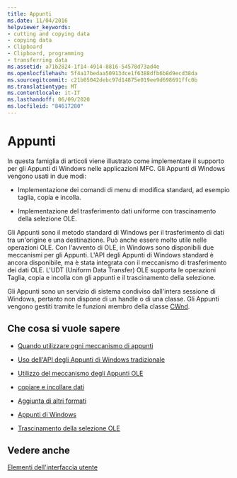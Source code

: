 ```yaml
---
title: Appunti
ms.date: 11/04/2016
helpviewer_keywords:
- cutting and copying data
- copying data
- Clipboard
- Clipboard, programming
- transferring data
ms.assetid: a71b2824-1f14-4914-8816-54578d73ad4e
ms.openlocfilehash: 5f4a17bedaa50913dce1f6388dfb6b8d9ecd38da
ms.sourcegitcommit: c21b05042debc97d14875e019ee9d698691ffc0b
ms.translationtype: MT
ms.contentlocale: it-IT
ms.lasthandoff: 06/09/2020
ms.locfileid: "84617280"
---
```

# <a name="clipboard"></a>Appunti

In questa famiglia di articoli viene illustrato come implementare il supporto per gli Appunti di Windows nelle applicazioni MFC. Gli Appunti di Windows vengono usati in due modi:

- Implementazione dei comandi di menu di modifica standard, ad esempio taglia, copia e incolla.

- Implementazione del trasferimento dati uniforme con trascinamento della selezione OLE.

Gli Appunti sono il metodo standard di Windows per il trasferimento di dati tra un'origine e una destinazione. Può anche essere molto utile nelle operazioni OLE. Con l'avvento di OLE, in Windows sono disponibili due meccanismi per gli Appunti. L'API degli Appunti di Windows standard è ancora disponibile, ma è stata integrata con il meccanismo di trasferimento dei dati OLE. L'UDT (Uniform Data Transfer) OLE supporta le operazioni Taglia, copia e incolla con gli appunti e il trascinamento della selezione.

Gli Appunti sono un servizio di sistema condiviso dall'intera sessione di Windows, pertanto non dispone di un handle o di una classe. Gli Appunti vengono gestiti tramite le funzioni membro della classe [CWnd](reference/cwnd-class.md).

## <a name="what-do-you-want-to-know-more-about"></a>Che cosa si vuole sapere

- [Quando utilizzare ogni meccanismo di appunti](clipboard-when-to-use-each-clipboard-mechanism.md)

- [Uso dell'API degli Appunti di Windows tradizionale](clipboard-using-the-windows-clipboard.md)

- [Utilizzo del meccanismo degli Appunti OLE](clipboard-using-the-ole-clipboard-mechanism.md)

- [copiare e incollare dati](clipboard-copying-and-pasting-data.md)

- [Aggiunta di altri formati](clipboard-adding-other-formats.md)

- [Appunti di Windows](/windows/win32/dataxchg/clipboard)

- [Trascinamento della selezione OLE](drag-and-drop-ole.md)

## <a name="see-also"></a>Vedere anche

[Elementi dell'interfaccia utente](user-interface-elements-mfc.md)
